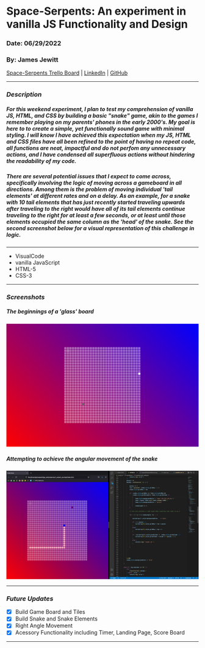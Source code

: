 # Space-Serpents: An experiment in vanilla JS Functionality and Design
### Date: 06/29/2022
### By: James Jewitt
[Space-Serpents Trello Board]( https://trello.com/b/x3AD1vky/project-1 ) | [LinkedIn]( https://www.linkedin.com/in/james-jewitt/ ) |  [GitHub](https://github.com/jamest7783) 

***

### ***Description***
#####        For this weekend experiment, I plan to test my comprehension of vanilla JS, HTML, and CSS by building a basic "snake" game, akin to the games I remember playing on my parents' phones in the early 2000's. My goal is here to to create a simple, yet functionally sound game with minimal styling. I will know I have achieved this expectation when my JS, HTML and CSS files have all been refined to the point of having no repeat code, all functions are neat, impactful and do not perfom any unnecessary actions, and I have condensed all superfluous actions without hindering the readability of my code.

#####
#####        There are several potential issues that I expect to come across, specifically involving the logic of moving across a gameboard in all directions. Among them is the problem of moving individual 'tail elements' at different rates and on a delay. As an example, for a snake with 10 tail elements that has just recently started traveling upwards after traveling to the right would have all of its tail elements continue traveling to the right for at least a few seconds, or at least until those elements occupied the same column as the 'head' of the snake. See the second screenshot below for a visual representation of this challenge in logic. 


***

* VisualCode
* vanilla JavaScript
* HTML-5 
* CSS-3

***

### ***Screenshots***
##### The beginnings of a 'glass' board
![Image1](spaceSerpentsBoard.png)

##### Attempting to achieve the angular movement of the snake
![Image2](rightAngleSpaceSerpents.png)


***

### ***Future Updates***
- [x] Build Game Board and Tiles
- [x] Build Snake and Snake Elements
- [X] Right Angle Movement
- [X] Acessory Functionality including Timer, Landing Page, Score Board
***

